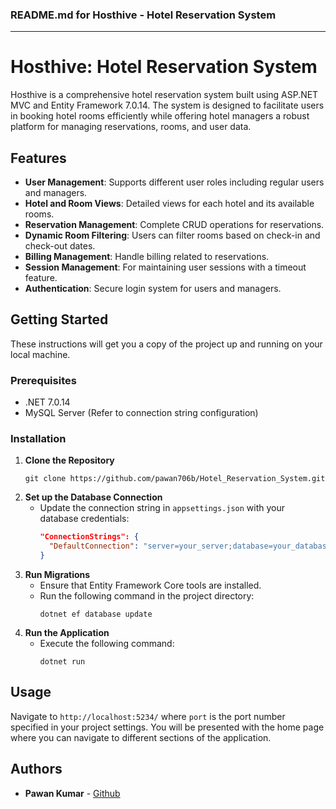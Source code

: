 ### README.md for Hosthive - Hotel Reservation System

---

# Hosthive: Hotel Reservation System

Hosthive is a comprehensive hotel reservation system built using ASP.NET MVC and Entity Framework 7.0.14. The system is designed to facilitate users in booking hotel rooms efficiently while offering hotel managers a robust platform for managing reservations, rooms, and user data.

## Features

- **User Management**: Supports different user roles including regular users and managers.
- **Hotel and Room Views**: Detailed views for each hotel and its available rooms.
- **Reservation Management**: Complete CRUD operations for reservations.
- **Dynamic Room Filtering**: Users can filter rooms based on check-in and check-out dates.
- **Billing Management**: Handle billing related to reservations.
- **Session Management**: For maintaining user sessions with a timeout feature.
- **Authentication**: Secure login system for users and managers.

## Getting Started

These instructions will get you a copy of the project up and running on your local machine.

### Prerequisites

- .NET 7.0.14
- MySQL Server (Refer to connection string configuration)

### Installation

1. **Clone the Repository**
   ```
   git clone https://github.com/pawan706b/Hotel_Reservation_System.git
   ```
2. **Set up the Database Connection**
   - Update the connection string in `appsettings.json` with your database credentials:
     ```json
     "ConnectionStrings": {
       "DefaultConnection": "server=your_server;database=your_database;user=your_username;password=your_password;"
     }
     ```
3. **Run Migrations**
   - Ensure that Entity Framework Core tools are installed.
   - Run the following command in the project directory:
     ```
     dotnet ef database update
     ```
4. **Run the Application**
   - Execute the following command:
     ```
     dotnet run
     ```

## Usage

Navigate to `http://localhost:5234/` where `port` is the port number specified in your project settings. You will be presented with the home page where you can navigate to different sections of the application.

## Authors

- **Pawan Kumar** - [Github](https://github.com/pawan706b)
